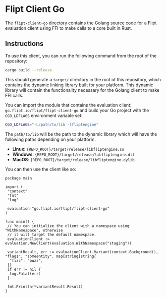 # Flipt Client Go

The `flipt-client-go` directory contains the Golang source code for a Flipt evaluation client using FFI to make calls to a core built in Rust.

## Instructions

To use this client, you can run the following command from the root of the repository:

```bash
cargo build --release
```

This should generate a `target/` directory in the root of this repository, which contains the dynamic linking library built for your platform. This dynamic library will contain the functionality necessary for the Golang client to make FFI calls.

You can import the module that contains the evaluation client: `go.flipt.io/flipt/flipt-client-go` and build your Go project with the `CGO_LDFLAGS` environment variable set:

```bash
CGO_LDFLAGS="-L/path/to/lib -lfliptengine"
```

The `path/to/lib` will be the path to the dynamic library which will have the following paths depending on your platform.

- **Linux**: `{REPO_ROOT}/target/release/libfliptengine.so`
- **Windows**: `{REPO_ROOT}/target/release/libfliptengine.dll`
- **MacOS**: `{REPO_ROOT}/target/release/libfliptengine.dylib`

You can then use the client like so:

```golang
package main

import (
 "context"
 "fmt"
 "log"

 evaluation "go.flipt.io/flipt/flipt-client-go"
)

func main() {
 // You can initialize the client with a namespace using "WithNamespace", otherwise
 // it will target the default namespace.
 evaluationClient := evaluation.NewClient(evaluation.WithNamespace("staging"))

 variantResult, err := evaluationClient.Variant(context.Background(), "flag1", "someentity", map[string]string{
  "fizz": "buzz",
 })
 if err != nil {
  log.Fatal(err)
 }

 fmt.Println(*variantResult.Result)
}
```
